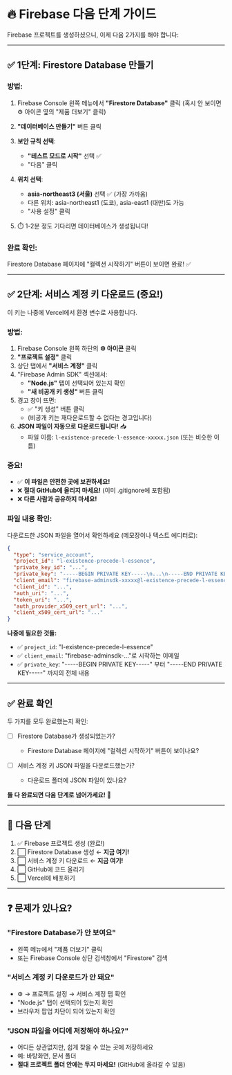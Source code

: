 # 🔥 Firebase 다음 단계 가이드

Firebase 프로젝트를 생성하셨으니, 이제 다음 2가지를 해야 합니다:

---

## ✅ 1단계: Firestore Database 만들기

### 방법:
1. Firebase Console 왼쪽 메뉴에서 **"Firestore Database"** 클릭
   (혹시 안 보이면 ⚙️ 아이콘 옆의 "제품 더보기" 클릭)
   
2. **"데이터베이스 만들기"** 버튼 클릭

3. **보안 규칙 선택**:
   - **"테스트 모드로 시작"** 선택 ✅
   - "다음" 클릭

4. **위치 선택**:
   - **asia-northeast3 (서울)** 선택 ✅ (가장 가까움)
   - 다른 위치: asia-northeast1 (도쿄), asia-east1 (대만)도 가능
   - "사용 설정" 클릭

5. ⏱️ 1-2분 정도 기다리면 데이터베이스가 생성됩니다!

### 완료 확인:
Firestore Database 페이지에 "컬렉션 시작하기" 버튼이 보이면 완료! ✅

---

## ✅ 2단계: 서비스 계정 키 다운로드 (중요!)

이 키는 나중에 Vercel에서 환경 변수로 사용합니다.

### 방법:
1. Firebase Console 왼쪽 하단의 **⚙️ 아이콘** 클릭
2. **"프로젝트 설정"** 클릭
3. 상단 탭에서 **"서비스 계정"** 클릭
4. "Firebase Admin SDK" 섹션에서:
   - **"Node.js"** 탭이 선택되어 있는지 확인
   - **"새 비공개 키 생성"** 버튼 클릭
5. 경고 창이 뜨면:
   - ✅ "키 생성" 버튼 클릭
   - (비공개 키는 재다운로드할 수 없다는 경고입니다)
6. **JSON 파일이 자동으로 다운로드됩니다!** 📥
   - 파일 이름: `l-existence-precede-l-essence-xxxxx.json` (또는 비슷한 이름)

### 중요!
- ✅ **이 파일은 안전한 곳에 보관하세요!**
- ❌ **절대 GitHub에 올리지 마세요!** (이미 .gitignore에 포함됨)
- ❌ **다른 사람과 공유하지 마세요!**

### 파일 내용 확인:
다운로드한 JSON 파일을 열어서 확인하세요 (메모장이나 텍스트 에디터로):

```json
{
  "type": "service_account",
  "project_id": "l-existence-precede-l-essence",
  "private_key_id": "...",
  "private_key": "-----BEGIN PRIVATE KEY-----\n...\n-----END PRIVATE KEY-----\n",
  "client_email": "firebase-adminsdk-xxxxx@l-existence-precede-l-essence.iam.gserviceaccount.com",
  "client_id": "...",
  "auth_uri": "...",
  "token_uri": "...",
  "auth_provider_x509_cert_url": "...",
  "client_x509_cert_url": "..."
}
```

**나중에 필요한 것들:**
- ✅ `project_id`: "l-existence-precede-l-essence"
- ✅ `client_email`: "firebase-adminsdk-..."로 시작하는 이메일
- ✅ `private_key`: "-----BEGIN PRIVATE KEY-----" 부터 "-----END PRIVATE KEY-----" 까지의 전체 내용

---

## ✅ 완료 확인

두 가지를 모두 완료했는지 확인:

- [ ] Firestore Database가 생성되었는가?
  - Firestore Database 페이지에 "컬렉션 시작하기" 버튼이 보이나요?
  
- [ ] 서비스 계정 키 JSON 파일을 다운로드했는가?
  - 다운로드 폴더에 JSON 파일이 있나요?

**둘 다 완료되면 다음 단계로 넘어가세요!** 🚀

---

## 🎯 다음 단계

1. ✅ Firebase 프로젝트 생성 (완료!)
2. ⬜ Firestore Database 생성 ← **지금 여기!**
3. ⬜ 서비스 계정 키 다운로드 ← **지금 여기!**
4. ⬜ GitHub에 코드 올리기
5. ⬜ Vercel에 배포하기

---

## ❓ 문제가 있나요?

### "Firestore Database가 안 보여요"
- 왼쪽 메뉴에서 "제품 더보기" 클릭
- 또는 Firebase Console 상단 검색창에서 "Firestore" 검색

### "서비스 계정 키 다운로드가 안 돼요"
- ⚙️ → 프로젝트 설정 → 서비스 계정 탭 확인
- "Node.js" 탭이 선택되어 있는지 확인
- 브라우저 팝업 차단이 되어 있는지 확인

### "JSON 파일을 어디에 저장해야 하나요?"
- 어디든 상관없지만, 쉽게 찾을 수 있는 곳에 저장하세요
- 예: 바탕화면, 문서 폴더
- **절대 프로젝트 폴더 안에는 두지 마세요!** (GitHub에 올라갈 수 있음)


